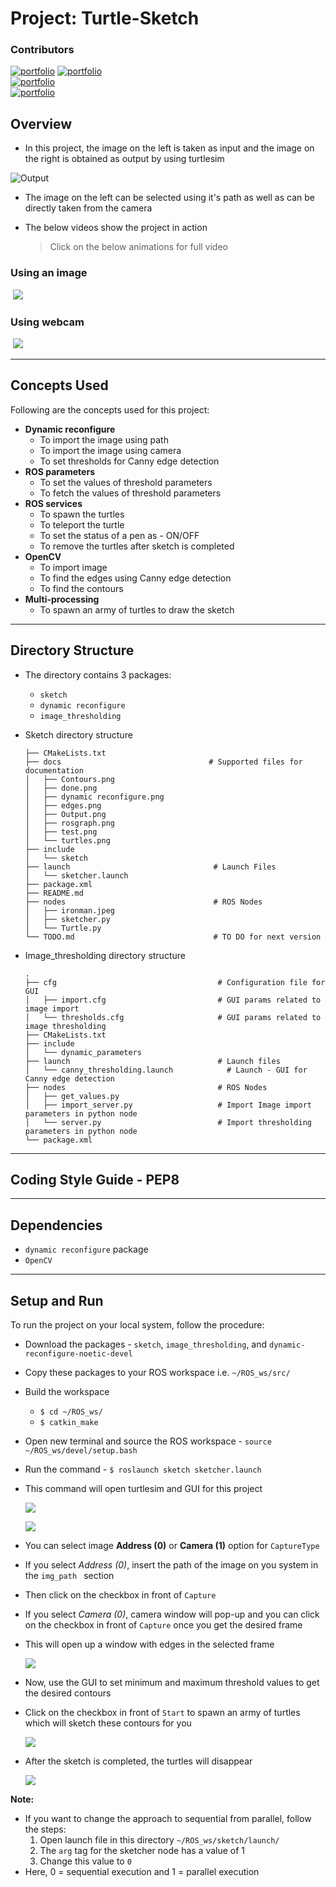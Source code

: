 # Project: Turtle-Sketch

### Contributors

[![portfolio](https://img.shields.io/badge/Koganti_Sri_Sai_Harshith-072F5F?style=for-the-badge)](https://github.com/kssh18)
[![portfolio](https://img.shields.io/badge/Likhit_Kalla-E23?style=for-the-badge)](https://github.com/likhitkalla)<br>
[![portfolio](https://img.shields.io/badge/Yashwanth_Kiran-1e90ff?style=for-the-badge)](https://github.com/iyashk)<br>
[![portfolio](https://img.shields.io/badge/Sandeep_Neemkar-000?style=for-the-badge)](https://github.com/neemkarsandeep24)<br>

## Overview

- In this project, the image on the left is taken as input and the image on the right is obtained as output by using turtlesim

![Output](./sketch/docs/Output.png)



- The image on the left can be selected using it's path as well as can be directly taken from the camera

- The below videos show the project in action

  > Click on the below animations for full video

### Using an image

​                                                                     [![](./sketch/docs/video.gif)](https://youtu.be/bBs16HXfasw)

### Using webcam 

​                                                                     [![](./sketch/docs/cam.gif)](https://youtu.be/nKCuhRvWfk4)



---



## Concepts Used

Following are the concepts used for this project:

- **Dynamic reconfigure**
  - To import  the image using path
  - To import the image using camera
  - To set thresholds for Canny edge detection 
- **ROS parameters** 
  - To set the values of threshold parameters
  - To fetch the  values of threshold parameters
- **ROS services** 
  - To spawn the turtles
  - To teleport the turtle
  - To set the status of a pen as - ON/OFF
  - To remove the turtles after sketch is completed
- **OpenCV**
  - To import image
  - To find the edges using Canny edge detection
  - To find the contours
- **Multi-processing** 
  - To spawn an army of turtles to draw the sketch



---



## Directory Structure

- The directory contains 3 packages:
  - `sketch`
  - `dynamic reconfigure`
  - `image_thresholding`

- Sketch directory structure

  ```
  ├── CMakeLists.txt
  ├── docs                                 # Supported files for documentation
  │   ├── Contours.png
  │   ├── done.png
  │   ├── dynamic reconfigure.png
  │   ├── edges.png
  │   ├── Output.png
  │   ├── rosgraph.png
  │   ├── test.png
  │   └── turtles.png
  ├── include
  │   └── sketch
  ├── launch                                # Launch Files
  │   └── sketcher.launch
  ├── package.xml
  ├── README.md
  ├── nodes                                 # ROS Nodes
  │   ├── ironman.jpeg
  │   ├── sketcher.py
  │   └── Turtle.py
  └── TODO.md                               # TO DO for next version
  ```

- Image_thresholding directory structure

  ```
  .
  ├── cfg                                    # Configuration file for GUI
  │   ├── import.cfg                         # GUI params related to image import
  │   └── thresholds.cfg                     # GUI params related to image thresholding
  ├── CMakeLists.txt
  ├── include
  │   └── dynamic_parameters
  ├── launch                                 # Launch files 
  │   └── canny_thresholding.launch            # Launch - GUI for Canny edge detection
  ├── nodes                                  # ROS Nodes
  │   ├── get_values.py
  │   ├── import_server.py                   # Import Image import parameters in python node
  │   └── server.py                          # Import thresholding parameters in python node
  └── package.xml
  ```



---



## Coding Style Guide - PEP8



---



## Dependencies

- `dynamic reconfigure` package
- `OpenCV`



---



## Setup and Run

To run the project on your local system, follow the procedure:

- Download the packages - `sketch`, `image_thresholding`, and `dynamic-reconfigure-noetic-devel`
- Copy these packages to your ROS workspace i.e. `~/ROS_ws/src/`
- Build the workspace
  - `$ cd ~/ROS_ws/` 
  - `$ catkin_make`

- Open new terminal and source the ROS workspace - `source ~/ROS_ws/devel/setup.bash`

- Run the command - `$ roslaunch sketch sketcher.launch`

- This command will open turtlesim and GUI for this project

  ![](./sketch/docs/test.png)

  ![](./sketch/docs/dynamic_reconfigure.png)



- You can select image **Address (0)** or **Camera (1)** option for `CaptureType`
- If you select *Address (0)*, insert the path of the image on you system in the `img_path ` section
- Then click on the checkbox in front of `Capture`

- If you select *Camera (0)*, camera window will pop-up and you can click on the checkbox in front of `Capture` once you get the desired frame

- This  will open up a window with edges in the selected frame

  ![](./sketch/docs/edges.png)

  

- Now, use the GUI to set minimum and maximum threshold values to get the desired contours

- Click on the checkbox in front of `Start` to spawn an army of turtles which will sketch these contours for you

  ![](./sketch/docs/turtles.png)

- After the sketch is completed, the turtles will disappear

  ![](./sketch/docs/done.png)



**Note:**

- If you want to change the approach to sequential from parallel, follow the steps:
  1. Open launch file in this directory `~/ROS_ws/sketch/launch/`
  2. The `arg` tag for the sketcher node has a value of 1
  3. Change this value to `0`
- Here, 0 = sequential execution and 1 = parallel execution
